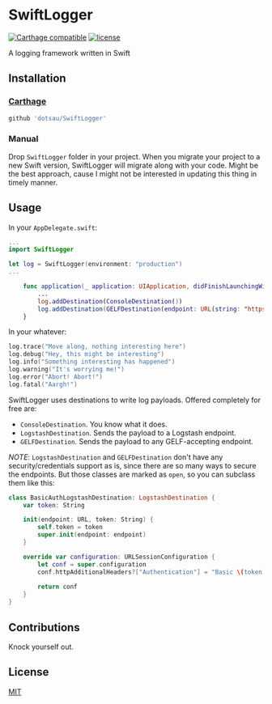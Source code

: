#  SwiftLogger

[![Carthage compatible](https://img.shields.io/badge/Carthage-compatible-4BC51D.svg?style=flat)](https://github.com/Carthage/Carthage)
[![license](https://img.shields.io/github/license/mashape/apistatus.svg?maxAge=2592000)](https://github.com/dotsau/SwiftLogger/blob/master/LICENSE)

A logging framework written in Swift

## Installation

### [Carthage](https://github.com/Carthage/Carthage)

```ruby
github 'dotsau/SwiftLogger'
```

### Manual

Drop `SwiftLogger` folder in your project. When you migrate your project to a new Swift version, SwiftLogger will migrate along with your code. Might be the best approach, cause I might not be interested in updating this thing in timely manner. 

## Usage

In your `AppDelegate.swift`:

```swift
...
import SwiftLogger

let log = SwiftLogger(environment: "production")
...

    func application(_ application: UIApplication, didFinishLaunchingWithOptions options: []) {
        ...
        log.addDestination(ConsoleDestination())
        log.addDestination(GELFDestination(endpoint: URL(string: "https://my-graylog-host.com")!))
    }
```

In your whatever:

```swift
log.trace("Move along, nothing interesting here")
log.debug("Hey, this might be interesting")
log.info("Something interesting has happened")
log.warning("It's worrying me!")
log.error("Abort! Abort!")
log.fatal("Aargh!")
```

SwiftLogger uses destinations to write log payloads. Offered completely for free are:
* `ConsoleDestination`. You know what it does.
* `LogstashDestination`. Sends the payload to a Logstash endpoint.
* `GELFDestination`. Sends the payload to any GELF-accepting endpoint.

*NOTE*: `LogstashDestination` and `GELFDestination` don't have any security/credentials support as is, since there are so many ways to secure the endpoints. But those classes are marked as `open`, so you can subclass them like this:

```swift
class BasicAuthLogstashDestination: LogstashDestination {
    var token: String

    init(endpoint: URL, token: String) {
        self.token = token
        super.init(endpoint: endpoint)
    }

    override var configuration: URLSessionConfiguration {
        let conf = super.configuration
        conf.httpAdditionalHeaders?["Authentication"] = "Basic \(token)"
        
        return conf
    }
}
```

## Contributions

Knock yourself out.

## License

[MIT](https://github.com/dotsau/SwiftLogger/blob/master/LICENSE)
